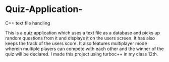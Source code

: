 # Quiz-Application-
C++ text file handling 

This is a quiz application which uses a text file as a database and picks up random questions from it and displays it on the users screen.
It has also keeps the track of the users score.
It also features multiplayer mode wherein multiple players can compete with each other and the winner of the quiz will be declared. 
I made this project using turboc++ in my class 12th. 
